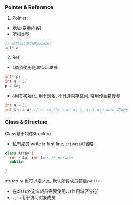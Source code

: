 ### Pointer & Reference
1. Pointer:
- 地址(变量内容)
- 所指类型

```cpp
// 指向int类型的pointer
int* a
```
2. Ref
- `&`单独使用是*取址运算符*.
```cpp
int* p;
int a = 5;
p = &a;
```

- `&`用在初始化, 用于别名, 不开辟内存空间, 常用作函数传参
```cpp
int a = 5;
int &ra = a; // ra is the same as a, just use when 初始化
```

### Class & Structure
Class基于C的Structure
- 私有成员 write in first line, `private`可省略.
```cpp
class Array {
  int * Ap; int len; // private
  public:

}
```
structure 也可以定义类, 默认所有成员都是`public`
- 在class外定义成员需要使用`::`(作用域区分符)
- `.`, `->`用于访问对象成员